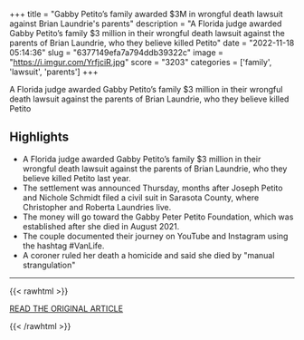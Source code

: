 +++
title = "Gabby Petito’s family awarded $3M in wrongful death lawsuit against Brian Laundrie's parents"
description = "A Florida judge awarded Gabby Petito’s family $3 million in their wrongful death lawsuit against the parents of Brian Laundrie, who they believe killed Petito"
date = "2022-11-18 05:14:36"
slug = "6377149efa7a794ddb39322c"
image = "https://i.imgur.com/YrfjciR.jpg"
score = "3203"
categories = ['family', 'lawsuit', 'parents']
+++

A Florida judge awarded Gabby Petito’s family $3 million in their wrongful death lawsuit against the parents of Brian Laundrie, who they believe killed Petito

## Highlights

- A Florida judge awarded Gabby Petito’s family $3 million in their wrongful death lawsuit against the parents of Brian Laundrie, who they believe killed Petito last year.
- The settlement was announced Thursday, months after Joseph Petito and Nichole Schmidt filed a civil suit in Sarasota County, where Christopher and Roberta Laundries live.
- The money will go toward the Gabby Peter Petito Foundation, which was established after she died in August 2021.
- The couple documented their journey on YouTube and Instagram using the hashtag #VanLife.
- A coroner ruled her death a homicide and said she died by "manual strangulation"

---

{{< rawhtml >}}
  <p class="article-category">
    <a target="_blank" href="https://www.nbcnews.com/news/us-news/gabby-petitos-family-awarded-3m-wrongful-death-lawsuit-brian-laundries-rcna57686">READ THE ORIGINAL ARTICLE</a>
  </p>
{{< /rawhtml >}}

